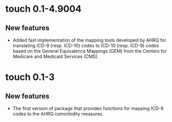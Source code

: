 # touch 0.1-4.9004

## New features

* Added fast implementation of the mapping tools developed by AHRQ for
  translating ICD-9 (resp. ICD-10) codes to ICD-10 (resp. ICD-9) codes based
  on the General Equivalence Mappings (GEM) from the Centers for Medicare and
  Medicaid Services (CMS).


# touch 0.1-3

## New features

* The first version of package that provides functions for mapping ICD-9 codes
  to the AHRQ comorbidity measures.

